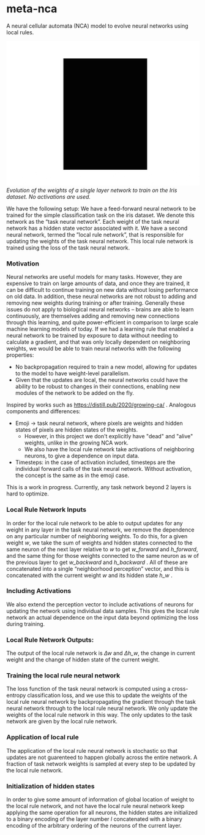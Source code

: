 # meta-nca
A neural cellular automata (NCA) model to evolve neural networks using local rules.

![](https://github.com/nowittynamesleft/meta-nca/blob/multiarchitecture/visualizations/combined_single_layer_all_metaepochs_no_activation.gif)
<em>Evolution of the weights of a single layer network to train on the Iris dataset. No activations are used.</em>

We have the following setup:
We have a feed-forward neural network to be trained for the simple classification task on the iris dataset.
We denote this network as the “task neural network”. Each weight of the
task neural network has a hidden state vector associated with it. We have a
second neural network, termed the ”local rule network”, that is responsible
for updating the weights of the task neural network. This local rule network is trained using the loss of the task neural network.

### Motivation
Neural networks are useful models for many tasks. However, they
are expensive to train on large amounts of data, and once they are
trained, it can be difficult to continue training on new data without
losing performance on old data. In addition, these neural networks
are not robust to adding and removing new weights during training
or after training. Generally these issues do not apply to biological
neural networks – brains are able to learn continuously, are themselves
adding and removing new connections through this learning, and quite
power-efficient in comparison to large scale machine learning models
of today. If we had a learning rule that enabled a neural network to be
trained by exposure to data without needing to calculate a gradient,
and that was only locally dependent on neighboring weights, we would
be able to train neural networks with the following properties:
- No backpropagation required to train a new model, 
allowing for updates to the model to have weight-level parallelism.
- Given that the updates are local, the neural networks could have
the ability to be robust to changes in their connections, enabling new modules of the
network to be added on the fly.

Inspired by works such as https://distill.pub/2020/growing-ca/ . Analogous components and differences:
- Emoji -> task neural network, where pixels are weights and hidden states of pixels are hidden states of the weights.
  - However, in this project we don't explicitly have "dead" and "alive" weights, unlike in the growing NCA work.
  - We also have the local rule network take activations of neighboring neurons, to give a dependence on input data.
- Timesteps: in the case of activation included, timesteps are the individual forward calls of the task neural network. Without activation, the concept is the same as in the emoji case.

This is a work in progress. Currently, any task network beyond 2 layers is hard to optimize.

### Local Rule Network Inputs
In order for the local rule network to be able to output updates for any weight in any layer in the task neural network,
we remove the dependence on any particular number of neighboring weights.
To do this, for a given weight <em>w</em>, we take the sum of weights and hidden
states connected to the same neuron of the next layer relative to <em>w</em> to get
<em>w_forward</em> and <em>h_forward</em>, and the same thing for those weights connected to the
same neuron as w of the previous layer to get <em>w_backward</em> and <em>h_backward</em> . All of
these are concatenated into a single “neighborhood perception” vector, and
this is concatenated with the current weight <em>w</em> and its hidden state <em>h_w</em> .

### Including Activations
We also extend the perception vector to include activations of neurons for updating the network using individual data samples.
This gives the local rule network an actual dependence on the input data beyond optimizing the loss during training. 

### Local Rule Network Outputs: 
The output of the local rule network
is <em>∆w</em> and <em>∆h_w</em>, the change in current weight and the change of hidden state
of the current weight.

### Training the local rule neural network 
The loss function of the task neural
network is computed using a cross-entropy classification loss, and we use this
to update the weights of the local rule neural network by backpropagating
the gradient through the task neural network through to the local rule neural
network. We only update the weights of the local rule network in this way.
The only updates to the task network are given by the local rule network.

### Application of local rule
The application of the local rule neural network is stochastic so that updates are not guarenteed to happen globally
across the entire network. A fraction of task network weights is sampled at
every step to be updated by the local rule network.

### Initialization of hidden states
In order to give some amount of information of global location of weight to the local rule network, and not have
the local rule neural network keep applying the same operation for all neurons, the
hidden states are initialized to a binary encoding of the layer number <em>l</em> 
concatenated with a binary encoding of the arbitrary ordering of the neurons 
of the current layer.
